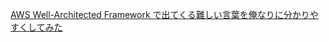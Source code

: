 
[AWS Well-Architected Framework で出てくる難しい言葉を俺なりに分かりやすくしてみた](https://qiita.com/mroldtype/items/b7952cff09052a1aa16d)


